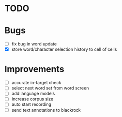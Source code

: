 # TODO

# Bugs
- [ ] fix bug in word update
- [x] store word/character selection history to cell of cells

# Improvements
- [ ] accurate in-target check
- [ ] select next word set from word screen
- [ ] add language models
- [ ] increase corpus size
- [ ] auto start recording
- [ ] send text annotations to blackrock
